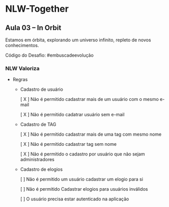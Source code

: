 # NLW-Together
## Aula 03 – In Orbit

Estamos em órbita, explorando um universo infinito, repleto de novos conhecimentos.

Código do Desafio: #embuscadeevolução

### NLW Valoriza

- Regras

    - Cadastro de usuário

        [ X ] Não é permitido cadastrar mais de um usuário com o mesmo e-mail

        [ X ] Não é permitido cadatrar usuário sem e-mail
    - Cadastro de TAG
        
        [ X ] Não é permitido cadastrar mais de uma tag com mesmo nome
        
        [ X ] Não é permitido cadastrar tag sem nome
        
        [ X ] Não é permitido o cadastro por usuário que não sejam administradores
    - Cadastro de elogios

        [ ] Não é permitido um usuário cadastrar um elogio para si

        [ ] Não é permitido Cadastrar elogios para usuários inválidos

        [ ] O usuário precisa estar autenticado na aplicação
